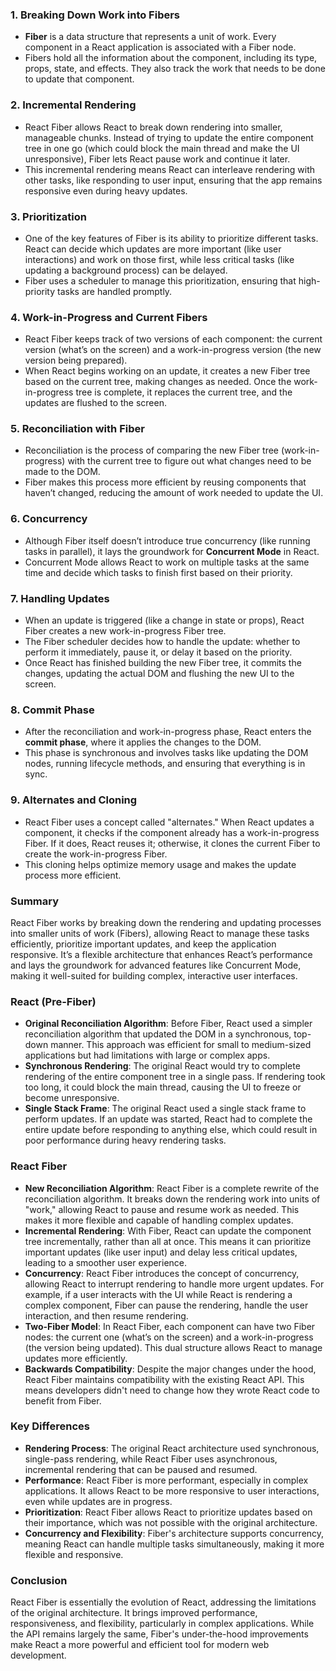 

### 1. **Breaking Down Work into Fibers**
   - **Fiber** is a data structure that represents a unit of work. Every component in a React application is associated with a Fiber node.
   - Fibers hold all the information about the component, including its type, props, state, and effects. They also track the work that needs to be done to update that component.

### 2. **Incremental Rendering**
   - React Fiber allows React to break down rendering into smaller, manageable chunks. Instead of trying to update the entire component tree in one go (which could block the main thread and make the UI unresponsive), Fiber lets React pause work and continue it later.
   - This incremental rendering means React can interleave rendering with other tasks, like responding to user input, ensuring that the app remains responsive even during heavy updates.

### 3. **Prioritization**
   - One of the key features of Fiber is its ability to prioritize different tasks. React can decide which updates are more important (like user interactions) and work on those first, while less critical tasks (like updating a background process) can be delayed.
   - Fiber uses a scheduler to manage this prioritization, ensuring that high-priority tasks are handled promptly.

### 4. **Work-in-Progress and Current Fibers**
   - React Fiber keeps track of two versions of each component: the current version (what’s on the screen) and a work-in-progress version (the new version being prepared).
   - When React begins working on an update, it creates a new Fiber tree based on the current tree, making changes as needed. Once the work-in-progress tree is complete, it replaces the current tree, and the updates are flushed to the screen.

### 5. **Reconciliation with Fiber**
   - Reconciliation is the process of comparing the new Fiber tree (work-in-progress) with the current tree to figure out what changes need to be made to the DOM.
   - Fiber makes this process more efficient by reusing components that haven’t changed, reducing the amount of work needed to update the UI.

### 6. **Concurrency**
   - Although Fiber itself doesn’t introduce true concurrency (like running tasks in parallel), it lays the groundwork for **Concurrent Mode** in React. 
   - Concurrent Mode allows React to work on multiple tasks at the same time and decide which tasks to finish first based on their priority.

### 7. **Handling Updates**
   - When an update is triggered (like a change in state or props), React Fiber creates a new work-in-progress Fiber tree.
   - The Fiber scheduler decides how to handle the update: whether to perform it immediately, pause it, or delay it based on the priority.
   - Once React has finished building the new Fiber tree, it commits the changes, updating the actual DOM and flushing the new UI to the screen.

### 8. **Commit Phase**
   - After the reconciliation and work-in-progress phase, React enters the **commit phase**, where it applies the changes to the DOM.
   - This phase is synchronous and involves tasks like updating the DOM nodes, running lifecycle methods, and ensuring that everything is in sync.

### 9. **Alternates and Cloning**
   - React Fiber uses a concept called "alternates." When React updates a component, it checks if the component already has a work-in-progress Fiber. If it does, React reuses it; otherwise, it clones the current Fiber to create the work-in-progress Fiber.
   - This cloning helps optimize memory usage and makes the update process more efficient.

### **Summary**
React Fiber works by breaking down the rendering and updating processes into smaller units of work (Fibers), allowing React to manage these tasks efficiently, prioritize important updates, and keep the application responsive. It’s a flexible architecture that enhances React’s performance and lays the groundwork for advanced features like Concurrent Mode, making it well-suited for building complex, interactive user interfaces.
### **React (Pre-Fiber)**
- **Original Reconciliation Algorithm**: Before Fiber, React used a simpler reconciliation algorithm that updated the DOM in a synchronous, top-down manner. This approach was efficient for small to medium-sized applications but had limitations with large or complex apps.
- **Synchronous Rendering**: The original React would try to complete rendering of the entire component tree in a single pass. If rendering took too long, it could block the main thread, causing the UI to freeze or become unresponsive.
- **Single Stack Frame**: The original React used a single stack frame to perform updates. If an update was started, React had to complete the entire update before responding to anything else, which could result in poor performance during heavy rendering tasks.





### **React Fiber**
- **New Reconciliation Algorithm**: React Fiber is a complete rewrite of the reconciliation algorithm. It breaks down the rendering work into units of "work," allowing React to pause and resume work as needed. This makes it more flexible and capable of handling complex updates.
- **Incremental Rendering**: With Fiber, React can update the component tree incrementally, rather than all at once. This means it can prioritize important updates (like user input) and delay less critical updates, leading to a smoother user experience.
- **Concurrency**: React Fiber introduces the concept of concurrency, allowing React to interrupt rendering to handle more urgent updates. For example, if a user interacts with the UI while React is rendering a complex component, Fiber can pause the rendering, handle the user interaction, and then resume rendering.
- **Two-Fiber Model**: In React Fiber, each component can have two Fiber nodes: the current one (what’s on the screen) and a work-in-progress (the version being updated). This dual structure allows React to manage updates more efficiently.
- **Backwards Compatibility**: Despite the major changes under the hood, React Fiber maintains compatibility with the existing React API. This means developers didn't need to change how they wrote React code to benefit from Fiber.

### **Key Differences**
- **Rendering Process**: The original React architecture used synchronous, single-pass rendering, while React Fiber uses asynchronous, incremental rendering that can be paused and resumed.
- **Performance**: React Fiber is more performant, especially in complex applications. It allows React to be more responsive to user interactions, even while updates are in progress.
- **Prioritization**: React Fiber allows React to prioritize updates based on their importance, which was not possible with the original architecture.
- **Concurrency and Flexibility**: Fiber's architecture supports concurrency, meaning React can handle multiple tasks simultaneously, making it more flexible and responsive.

### **Conclusion**
React Fiber is essentially the evolution of React, addressing the limitations of the original architecture. It brings improved performance, responsiveness, and flexibility, particularly in complex applications. While the API remains largely the same, Fiber's under-the-hood improvements make React a more powerful and efficient tool for modern web development.
